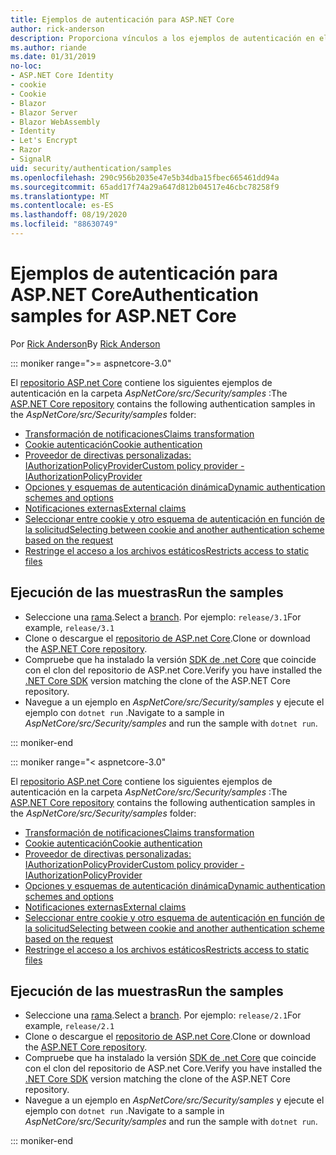 ```yaml
---
title: Ejemplos de autenticación para ASP.NET Core
author: rick-anderson
description: Proporciona vínculos a los ejemplos de autenticación en el repositorio de ASP.NET Core.
ms.author: riande
ms.date: 01/31/2019
no-loc:
- ASP.NET Core Identity
- cookie
- Cookie
- Blazor
- Blazor Server
- Blazor WebAssembly
- Identity
- Let's Encrypt
- Razor
- SignalR
uid: security/authentication/samples
ms.openlocfilehash: 290c956b2035e47e5b34dba15fbec665461dd94a
ms.sourcegitcommit: 65add17f74a29a647d812b04517e46cbc78258f9
ms.translationtype: MT
ms.contentlocale: es-ES
ms.lasthandoff: 08/19/2020
ms.locfileid: "88630749"
---
```

# <a name="authentication-samples-for-aspnet-core"></a><span data-ttu-id="716da-103">Ejemplos de autenticación para ASP.NET Core</span><span class="sxs-lookup"><span data-stu-id="716da-103">Authentication samples for ASP.NET Core</span></span>

<span data-ttu-id="716da-104">Por [Rick Anderson](https://twitter.com/RickAndMSFT)</span><span class="sxs-lookup"><span data-stu-id="716da-104">By [Rick Anderson](https://twitter.com/RickAndMSFT)</span></span>

::: moniker range=">= aspnetcore-3.0"

<span data-ttu-id="716da-105">El [repositorio ASP.net Core](https://github.com/dotnet/AspNetCore) contiene los siguientes ejemplos de autenticación en la carpeta *AspNetCore/src/Security/samples* :</span><span class="sxs-lookup"><span data-stu-id="716da-105">The [ASP.NET Core repository](https://github.com/dotnet/AspNetCore) contains the following authentication samples in the *AspNetCore/src/Security/samples* folder:</span></span>

* [<span data-ttu-id="716da-106">Transformación de notificaciones</span><span class="sxs-lookup"><span data-stu-id="716da-106">Claims transformation</span></span>](https://github.com/dotnet/AspNetCore/tree/release/3.1/src/Security/samples/ClaimsTransformation)
* <span data-ttu-id="716da-107">[Cookie autenticación](https://github.com/dotnet/AspNetCore/tree/release/3.1/src/Security/samples/Cookies)</span><span class="sxs-lookup"><span data-stu-id="716da-107">[Cookie authentication](https://github.com/dotnet/AspNetCore/tree/release/3.1/src/Security/samples/Cookies)</span></span>
* [<span data-ttu-id="716da-108">Proveedor de directivas personalizadas: IAuthorizationPolicyProvider</span><span class="sxs-lookup"><span data-stu-id="716da-108">Custom policy provider - IAuthorizationPolicyProvider</span></span>](https://github.com/dotnet/AspNetCore/tree/release/3.1/src/Security/samples/CustomPolicyProvider)
* [<span data-ttu-id="716da-109">Opciones y esquemas de autenticación dinámica</span><span class="sxs-lookup"><span data-stu-id="716da-109">Dynamic authentication schemes and options</span></span>](https://github.com/dotnet/AspNetCore/tree/release/3.1/src/Security/samples/DynamicSchemes)
* <span data-ttu-id="716da-110">[Notificaciones externas](https://github.com/dotnet/AspNetCore/tree/release/3.1/src/Security/samples/Identity.ExternalClaims)</span><span class="sxs-lookup"><span data-stu-id="716da-110">[External claims](https://github.com/dotnet/AspNetCore/tree/release/3.1/src/Security/samples/Identity.ExternalClaims)</span></span>
* [<span data-ttu-id="716da-111">Seleccionar entre cookie y otro esquema de autenticación en función de la solicitud</span><span class="sxs-lookup"><span data-stu-id="716da-111">Selecting between cookie and another authentication scheme based on the request</span></span>](https://github.com/dotnet/AspNetCore/tree/release/3.1/src/Security/samples/PathSchemeSelection)
* [<span data-ttu-id="716da-112">Restringe el acceso a los archivos estáticos</span><span class="sxs-lookup"><span data-stu-id="716da-112">Restricts access to static files</span></span>](https://github.com/dotnet/AspNetCore/tree/release/3.1/src/Security/samples/StaticFilesAuth)

## <a name="run-the-samples"></a><span data-ttu-id="716da-113">Ejecución de las muestras</span><span class="sxs-lookup"><span data-stu-id="716da-113">Run the samples</span></span>

* <span data-ttu-id="716da-114">Seleccione una [rama](https://github.com/dotnet/AspNetCore).</span><span class="sxs-lookup"><span data-stu-id="716da-114">Select a [branch](https://github.com/dotnet/AspNetCore).</span></span> <span data-ttu-id="716da-115">Por ejemplo: `release/3.1`</span><span class="sxs-lookup"><span data-stu-id="716da-115">For example, `release/3.1`</span></span>
* <span data-ttu-id="716da-116">Clone o descargue el [repositorio de ASP.net Core](https://github.com/dotnet/AspNetCore).</span><span class="sxs-lookup"><span data-stu-id="716da-116">Clone or download the [ASP.NET Core repository](https://github.com/dotnet/AspNetCore).</span></span>
* <span data-ttu-id="716da-117">Compruebe que ha instalado la versión [SDK de .net Core](https://dotnet.microsoft.com/download/dotnet-core) que coincide con el clon del repositorio de ASP.net Core.</span><span class="sxs-lookup"><span data-stu-id="716da-117">Verify you have installed the [.NET Core SDK](https://dotnet.microsoft.com/download/dotnet-core) version matching the clone of the ASP.NET Core repository.</span></span>
* <span data-ttu-id="716da-118">Navegue a un ejemplo en *AspNetCore/src/Security/samples* y ejecute el ejemplo con `dotnet run` .</span><span class="sxs-lookup"><span data-stu-id="716da-118">Navigate to a sample in *AspNetCore/src/Security/samples* and run the sample with `dotnet run`.</span></span>

::: moniker-end

::: moniker range="< aspnetcore-3.0"

<span data-ttu-id="716da-119">El [repositorio ASP.net Core](https://github.com/dotnet/AspNetCore) contiene los siguientes ejemplos de autenticación en la carpeta *AspNetCore/src/Security/samples* :</span><span class="sxs-lookup"><span data-stu-id="716da-119">The [ASP.NET Core repository](https://github.com/dotnet/AspNetCore) contains the following authentication samples in the *AspNetCore/src/Security/samples* folder:</span></span>

* [<span data-ttu-id="716da-120">Transformación de notificaciones</span><span class="sxs-lookup"><span data-stu-id="716da-120">Claims transformation</span></span>](https://github.com/dotnet/AspNetCore/tree/release/2.1/src/Security/samples/ClaimsTransformation)
* <span data-ttu-id="716da-121">[Cookie autenticación](https://github.com/dotnet/AspNetCore/tree/release/2.1/src/Security/samples/Cookies)</span><span class="sxs-lookup"><span data-stu-id="716da-121">[Cookie authentication](https://github.com/dotnet/AspNetCore/tree/release/2.1/src/Security/samples/Cookies)</span></span>
* [<span data-ttu-id="716da-122">Proveedor de directivas personalizadas: IAuthorizationPolicyProvider</span><span class="sxs-lookup"><span data-stu-id="716da-122">Custom policy provider - IAuthorizationPolicyProvider</span></span>](https://github.com/dotnet/AspNetCore/tree/2.1.3/src/Security/samples/CustomPolicyProvider)
* [<span data-ttu-id="716da-123">Opciones y esquemas de autenticación dinámica</span><span class="sxs-lookup"><span data-stu-id="716da-123">Dynamic authentication schemes and options</span></span>](https://github.com/dotnet/AspNetCore/tree/release/2.1/src/Security/samples/DynamicSchemes)
* <span data-ttu-id="716da-124">[Notificaciones externas](https://github.com/dotnet/AspNetCore/tree/release/2.1/src/Security/samples/Identity.ExternalClaims)</span><span class="sxs-lookup"><span data-stu-id="716da-124">[External claims](https://github.com/dotnet/AspNetCore/tree/release/2.1/src/Security/samples/Identity.ExternalClaims)</span></span>
* [<span data-ttu-id="716da-125">Seleccionar entre cookie y otro esquema de autenticación en función de la solicitud</span><span class="sxs-lookup"><span data-stu-id="716da-125">Selecting between cookie and another authentication scheme based on the request</span></span>](https://github.com/dotnet/AspNetCore/tree/release/2.1/src/Security/samples/PathSchemeSelection)
* [<span data-ttu-id="716da-126">Restringe el acceso a los archivos estáticos</span><span class="sxs-lookup"><span data-stu-id="716da-126">Restricts access to static files</span></span>](https://github.com/dotnet/AspNetCore/tree/2.1.3/src/Security/samples/StaticFilesAuth)

## <a name="run-the-samples"></a><span data-ttu-id="716da-127">Ejecución de las muestras</span><span class="sxs-lookup"><span data-stu-id="716da-127">Run the samples</span></span>

* <span data-ttu-id="716da-128">Seleccione una [rama](https://github.com/dotnet/AspNetCore).</span><span class="sxs-lookup"><span data-stu-id="716da-128">Select a [branch](https://github.com/dotnet/AspNetCore).</span></span> <span data-ttu-id="716da-129">Por ejemplo: `release/2.1`</span><span class="sxs-lookup"><span data-stu-id="716da-129">For example, `release/2.1`</span></span>
* <span data-ttu-id="716da-130">Clone o descargue el [repositorio de ASP.net Core](https://github.com/dotnet/AspNetCore).</span><span class="sxs-lookup"><span data-stu-id="716da-130">Clone or download the [ASP.NET Core repository](https://github.com/dotnet/AspNetCore).</span></span>
* <span data-ttu-id="716da-131">Compruebe que ha instalado la versión [SDK de .net Core](https://dotnet.microsoft.com/download/dotnet-core) que coincide con el clon del repositorio de ASP.net Core.</span><span class="sxs-lookup"><span data-stu-id="716da-131">Verify you have installed the [.NET Core SDK](https://dotnet.microsoft.com/download/dotnet-core) version matching the clone of the ASP.NET Core repository.</span></span>
* <span data-ttu-id="716da-132">Navegue a un ejemplo en *AspNetCore/src/Security/samples* y ejecute el ejemplo con `dotnet run` .</span><span class="sxs-lookup"><span data-stu-id="716da-132">Navigate to a sample in *AspNetCore/src/Security/samples* and run the sample with `dotnet run`.</span></span>

::: moniker-end
